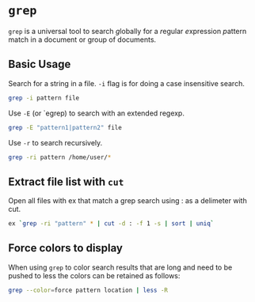 # `grep`

`grep` is a universal tool to search *g*lobally for a *r*egular *e*xpression
*p*attern match in a document or group of documents. 

## Basic Usage

Search for a string in a file. `-i` flag is for doing a case insensitive search.

```bash
grep -i pattern file
```

Use `-E` (or `egrep) to search with an extended regexp.

```bash
grep -E "pattern1|pattern2" file
```

Use `-r` to search recursively.

```bash
grep -ri pattern /home/user/*
```

## Extract file list with `cut` 

Open all files with ex that match a grep search using : as a delimeter with cut.

```bash
ex `grep -ri "pattern" * | cut -d : -f 1 -s | sort | uniq`
```

## Force colors to display 

When using `grep` to color search results that are long and need to be pushed
to less the colors can be retained as follows:

```bash
grep --color=force pattern location | less -R
```
